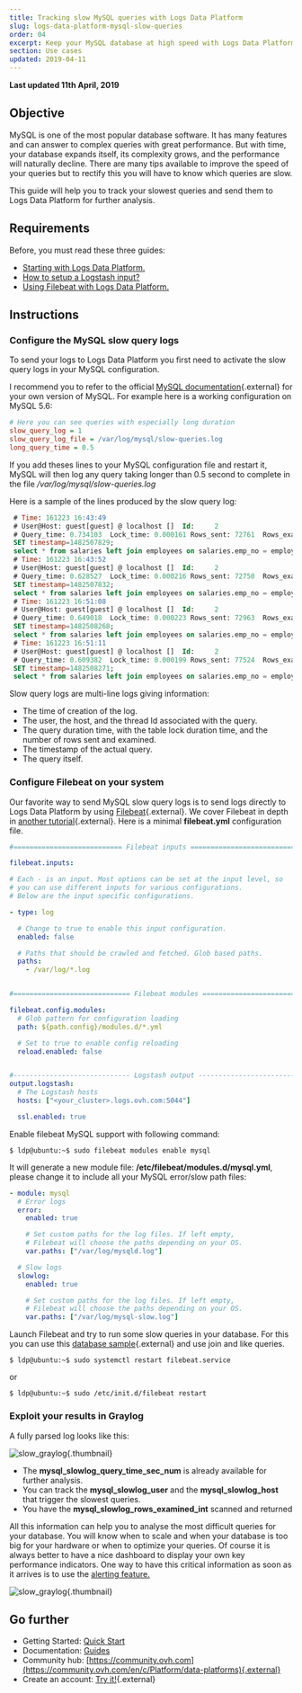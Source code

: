 ```yaml
---
title: Tracking slow MySQL queries with Logs Data Platform
slug: logs-data-platform-mysql-slow-queries
order: 04
excerpt: Keep your MySQL database at high speed with Logs Data Platform!
section: Use cases
updated: 2019-04-11
---
```


**Last updated 11th April, 2019**

## Objective

MySQL is one of the most popular database software. It has many features and can answer to complex queries with great performance. But with time, your database expands itself, its complexity grows, and the performance will naturally decline. There are many tips available to improve the speed of your queries but to rectify this you will have to know which queries are slow.

This guide will help you to track your slowest queries and send them to Logs Data Platform for further analysis.

## Requirements

Before, you must read these three guides:

- [Starting with Logs Data Platform.](/pages/platform/logs-data-platform/getting_started_quick_start)
- [How to setup a Logstash input?](/pages/platform/logs-data-platform/ingestion_logstash_dedicated_input)
- [Using Filebeat with Logs Data Platform.](/pages/platform/logs-data-platform/ingestion_filebeat)

## Instructions

### Configure the MySQL slow query logs
To send your logs to Logs Data Platform you first need to activate the slow query logs in your MySQL configuration.

I recommend you to refer to the official [MySQL documentation](http://dev.mysql.com/doc/){.external} for your own version of MySQL. For example here is a working configuration on MySQL 5.6:


```ini
# Here you can see queries with especially long duration
slow_query_log = 1
slow_query_log_file = /var/log/mysql/slow-queries.log
long_query_time = 0.5
```

If you add theses lines to your MySQL configuration file and restart it, MySQL will then log any query taking longer than 0.5 second to complete in the file */var/log/mysql/slow-queries.log*

Here is a sample of the lines produced by the slow query log:

```sql
 # Time: 161223 16:43:49
 # User@Host: guest[guest] @ localhost []  Id:     2
 # Query_time: 0.734103  Lock_time: 0.000161 Rows_sent: 72761  Rows_examined: 518199
 SET timestamp=1482507829;
 select * from salaries left join employees on salaries.emp_no = employees.emp_no where employees.first_name Like '%ba%' ORDER BY salaries.salary ASC, employees.last_name ASC;
 # Time: 161223 16:43:52
 # User@Host: guest[guest] @ localhost []  Id:     2
 # Query_time: 0.628527  Lock_time: 0.000216 Rows_sent: 72750  Rows_examined: 518199
 SET timestamp=1482507832;
 select * from salaries left join employees on salaries.emp_no = employees.emp_no where employees.first_name Like '%yo%' ORDER BY salaries.salary ASC, employees.last_name ASC;
 # Time: 161223 16:51:08
 # User@Host: guest[guest] @ localhost []  Id:     2
 # Query_time: 0.649018  Lock_time: 0.000223 Rows_sent: 72963  Rows_examined: 518199
 SET timestamp=1482508268;
 select * from salaries left join employees on salaries.emp_no = employees.emp_no where employees.first_name Like '%er%' ORDER BY salaries.salary ASC, employees.last_name ASC;
 # Time: 161223 16:51:11
 # User@Host: guest[guest] @ localhost []  Id:     2
 # Query_time: 0.609382  Lock_time: 0.000199 Rows_sent: 77524  Rows_examined: 518199
 SET timestamp=1482508271;
 select * from salaries left join employees on salaries.emp_no = employees.emp_no where employees.first_name Like '%de%' ORDER BY salaries.salary ASC, employees.last_name ASC;
```

Slow query logs are multi-line logs giving information:

- The time of creation of the log.
- The user, the host, and the thread Id associated with the query.
- The query duration time, with the table lock duration time, and the number of rows sent and examined.
- The timestamp of the actual query.
- The query itself.


### Configure Filebeat on your system

Our favorite way to send MySQL slow query logs is to send logs directly to Logs Data Platform by using [Filebeat](https://www.elastic.co/fr/downloads/beats/filebeat-oss){.external}.
We cover Filebeat in depth in [another tutorial](/pages/platform/logs-data-platform/ingestion_filebeat){.external}. Here is a minimal **filebeat.yml** configuration file.

```yaml
#=========================== Filebeat inputs =============================

filebeat.inputs:

# Each - is an input. Most options can be set at the input level, so
# you can use different inputs for various configurations.
# Below are the input specific configurations.

- type: log

  # Change to true to enable this input configuration.
  enabled: false

  # Paths that should be crawled and fetched. Glob based paths.
  paths:
    - /var/log/*.log


#============================= Filebeat modules ===============================

filebeat.config.modules:
  # Glob pattern for configuration loading
  path: ${path.config}/modules.d/*.yml

  # Set to true to enable config reloading
  reload.enabled: false


#----------------------------- Logstash output --------------------------------
output.logstash:
  # The Logstash hosts
  hosts: ["<your_cluster>.logs.ovh.com:5044"]

  ssl.enabled: true

```

Enable filebeat MySQL support with following command:

```shell-session
$ ldp@ubuntu:~$ sudo filebeat modules enable mysql
```

It will generate a new module file: **/etc/filebeat/modules.d/mysql.yml**, please change it to include all your MySQL error/slow path files:

```yaml hl_lines="8 16"
- module: mysql
  # Error logs
  error:
    enabled: true

    # Set custom paths for the log files. If left empty,
    # Filebeat will choose the paths depending on your OS.
    var.paths: ["/var/log/mysqld.log"]

  # Slow logs
  slowlog:
    enabled: true

    # Set custom paths for the log files. If left empty,
    # Filebeat will choose the paths depending on your OS.
    var.paths: ["/var/log/mysql-slow.log"]
```

Launch Filebeat and try to run some slow queries in your database. For this you can use this [database sample](https://github.com/datacharmer/test_db){.external} and use join and like queries.

```shell-session
$ ldp@ubuntu:~$ sudo systemctl restart filebeat.service
```

or

```shell-session
$ ldp@ubuntu:~$ sudo /etc/init.d/filebeat restart
```

### Exploit your results in Graylog

A fully parsed log looks like this:

![slow_graylog](images/mysql_slow_graylog.png){.thumbnail}

- The **mysql_slowlog_query_time_sec_num** is already available for further analysis.
- You can track the **mysql_slowlog_user** and the **mysql_slowlog_host** that trigger the slowest queries.
- You have the **mysql_slowlog_rows_examined_int** scanned and returned

All this information can help you to analyse the most difficult queries for your database. You will know when to scale and when your database is too big for your hardware or when to optimize your queries. Of course it is always better to have a nice dashboard to display your own key performance indicators. One way to have this critical information as soon as it arrives is to use the [alerting feature.](/pages/platform/logs-data-platform/alerting_stream)

![slow_graylog](images/mysql_slow_dashboard.png){.thumbnail}

## Go further

- Getting Started: [Quick Start](/pages/platform/logs-data-platform/getting_started_quick_start)
- Documentation: [Guides](https://docs.ovh.com/ca/en/logs-data-platform/)
- Community hub: [https://community.ovh.com](https://community.ovh.com/en/c/Platform/data-platforms){.external}
- Create an account: [Try it!](https://www.ovh.com/fr/order/express/#/express/review?products=~(~(planCode~'logs-account~productId~'logs))){.external}
